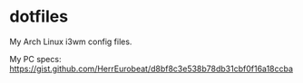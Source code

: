 # dotfiles
My Arch Linux i3wm config files.  

My PC specs: https://gist.github.com/HerrEurobeat/d8bf8c3e538b78db31cbf0f16a18ccba
